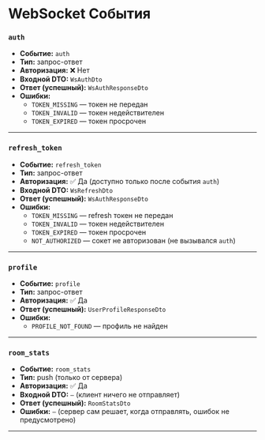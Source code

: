# WebSocket События
### `auth`

- **Событие:** `auth`
- **Тип:** запрос-ответ
- **Авторизация:** ❌ Нет
- **Входной DTO:** `WsAuthDto`
- **Ответ (успешный):** `WsAuthResponseDto`
- **Ошибки:**
  - `TOKEN_MISSING` — токен не передан
  - `TOKEN_INVALID` — токен недействителен
  - `TOKEN_EXPIRED` — токен просрочен

---
### `refresh_token`

- **Событие:** `refresh_token`
- **Тип:** запрос-ответ
- **Авторизация:** ✅ Да (доступно только после события `auth`)
- **Входной DTO:** `WsRefreshDto`
- **Ответ (успешный):** `WsAuthResponseDto`
- **Ошибки:**
  - `TOKEN_MISSING` — refresh токен не передан
  - `TOKEN_INVALID` — токен недействителен
  - `TOKEN_EXPIRED` — токен просрочен
  - `NOT_AUTHORIZED` — сокет не авторизован (не вызывался `auth`)

---
### `profile`

- **Событие:** `profile`
- **Тип:** запрос-ответ
- **Авторизация:** ✅ Да
- **Ответ (успешный):** `UserProfileResponseDto`
- **Ошибки:**
  - `PROFILE_NOT_FOUND` — профиль не найден

---
### `room_stats`

- **Событие:** `room_stats`
- **Тип:** push (только от сервера)
- **Авторизация:** ✅ Да
- **Входной DTO:** `—` (клиент ничего не отправляет)
- **Ответ (успешный):** `RoomStatsDto`
- **Ошибки:** `—` (сервер сам решает, когда отправлять, ошибок не предусмотрено)

---
